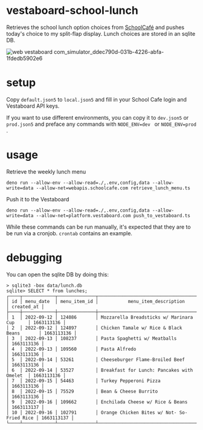 # vestaboard-school-lunch

Retrieves the school lunch option choices from [SchoolCafé](https://www.schoolcafe.com/) and pushes today's choice to my split-flap display. Lunch choices are stored in an sqlite DB.

![web vestaboard com_simulator_ddec790d-031b-4226-abfa-1fdedb5902e6](https://user-images.githubusercontent.com/57770/190040398-2ea78476-001a-4173-bc71-9763c7fc3886.png)

# setup

Copy `default.json5` to `local.json5` and fill in your School Cafe login and Vestaboard API keys.

If you want to use different environments, you can copy it to `dev.json5` or `prod.json5` and preface any commands with `NODE_ENV=dev ` or `NODE_ENV=prod `.

# usage

Retrieve the weekly lunch menu
```
deno run --allow-env --allow-read=./,.env,config,data --allow-write=data --allow-net=webapis.schoolcafe.com retrieve_lunch_menu.ts
```

Push it to the Vestaboard
```
deno run --allow-env --allow-read=./,.env,config,data --allow-write=data --allow-net=platform.vestaboard.com push_to_vestaboard.ts
```

While these commands can be run manually, it's expected that they are to be run via a cronjob. `crontab` contains an example.

# debugging

You can open the sqlite DB by doing this:

```
> sqlite3 -box data/lunch.db
sqlite> SELECT * from lunches;
┌────┬────────────┬──────────────┬────────────────────────────────────────────┬────────────┐
│ id │ menu_date  │ menu_item_id │           menu_item_description            │ created_at │
├────┼────────────┼──────────────┼────────────────────────────────────────────┼────────────┤
│ 1  │ 2022-09-12 │ 124086       │ Mozzarella Breadsticks w/ Marinara Cup     │ 1663113136 │
│ 2  │ 2022-09-12 │ 124897       │ Chicken Tamale w/ Rice & Black Beans       │ 1663113136 │
│ 3  │ 2022-09-13 │ 108237       │ Pasta Spaghetti w/ Meatballs               │ 1663113136 │
│ 4  │ 2022-09-13 │ 109560       │ Pasta Alfredo                              │ 1663113136 │
│ 5  │ 2022-09-14 │ 53261        │ Cheeseburger Flame-Broiled Beef            │ 1663113136 │
│ 6  │ 2022-09-14 │ 53527        │ Breakfast for Lunch: Pancakes with Omelet  │ 1663113136 │
│ 7  │ 2022-09-15 │ 54463        │ Turkey Pepperoni Pizza                     │ 1663113136 │
│ 8  │ 2022-09-15 │ 75529        │ Bean & Cheese Burrito                      │ 1663113136 │
│ 9  │ 2022-09-16 │ 109662       │ Enchilada Cheese w/ Rice & Beans           │ 1663113137 │
│ 10 │ 2022-09-16 │ 102791       │ Orange Chicken Bites w/ Not- So-Fried Rice │ 1663113137 │
└────┴────────────┴──────────────┴────────────────────────────────────────────┴────────────┘
```